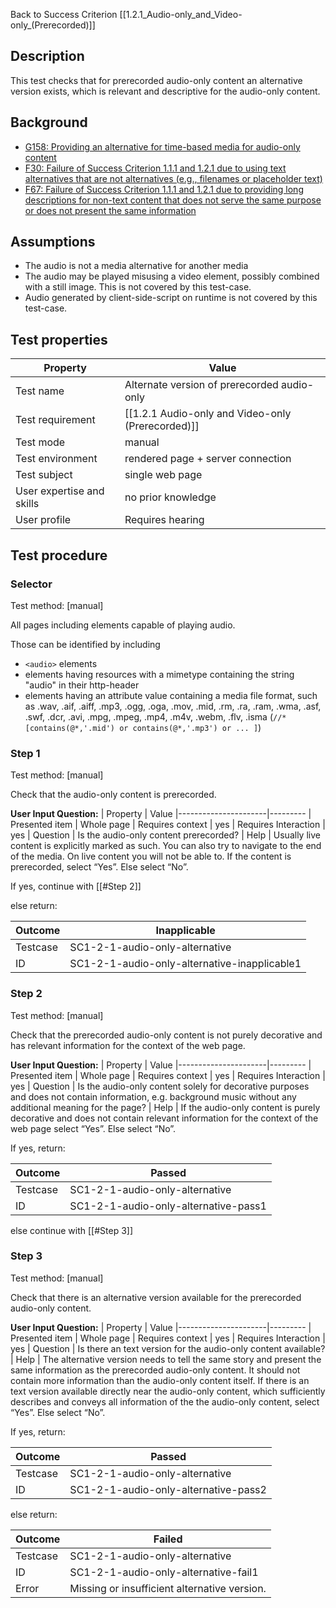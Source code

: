 Back to Success Criterion [[1.2.1_Audio-only_and_Video-only_(Prerecorded)]]


## Description
This test checks that for prerecorded audio-only content an alternative version exists, which is relevant and descriptive for the audio-only content.


## Background
- [G158: Providing an alternative for time-based media for audio-only content](http://www.w3.org/TR/2014/NOTE-WCAG20-TECHS-20140916/G158)
- [F30: Failure of Success Criterion 1.1.1 and 1.2.1 due to using text alternatives that are not alternatives (e.g., filenames or placeholder text)](http://www.w3.org/TR/2014/NOTE-WCAG20-TECHS-20140916/F30)
- [F67: Failure of Success Criterion 1.1.1 and 1.2.1 due to providing long descriptions for non-text content that does not serve the same purpose or does not present the same information](http://www.w3.org/TR/2014/NOTE-WCAG20-TECHS-20140916/F67)


## Assumptions
- The audio is not a media alternative for another media
- The audio may be played misusing a video element, possibly combined with a still image. This is not covered by this test-case.
- Audio generated by client-side-script on runtime is not covered by this test-case.


## Test properties
| Property          | Value
|-------------------|----
| Test name         |Alternate version of prerecorded audio-only
| Test requirement  |[[1.2.1 Audio-only and Video-only (Prerecorded)]]
| Test mode         |manual
| Test environment  |rendered page + server connection
| Test subject      |single web page
| User expertise and skills |no prior knowledge
| User profile      |Requires hearing


## Test procedure

### Selector
Test method: [manual]

All pages including elements capable of playing audio.

Those can be identified by including

- `<audio>` elements
- elements having resources with a mimetype containing the string "audio" in their http-header
- elements having an attribute value containing a media file format, such as .wav, .aif, .aiff, .mp3, .ogg, .oga, .mov, .mid, .rm, .ra, .ram, .wma, .asf, .swf, .dcr, .avi, .mpg, .mpeg, .mp4, .m4v, .webm, .flv, .isma   (`//*[contains(@*,'.mid') or contains(@*,'.mp3') or ... ]`)

### Step 1
Test method: [manual]

Check that the audio-only content is prerecorded.

**User Input Question:**
| Property             | Value
|----------------------|---------
| Presented item       | Whole page
| Requires context     | yes
| Requires Interaction | yes
| Question             | Is the audio-only content prerecorded?
| Help                 | Usually live content is explicitly marked as such. You can also try to navigate to the end of the media. On live content you will not be able to. If the content is prerecorded, select “Yes”. Else select “No”.

If yes, continue with [[#Step 2]]

else return:

| Outcome  | Inapplicable
|----------|-----
| Testcase | SC1-2-1-audio-only-alternative
| ID       | SC1-2-1-audio-only-alternative-inapplicable1

### Step 2
Test method: [manual]

Check that the prerecorded audio-only content is not purely decorative and has relevant information for the context of the web page.

**User Input Question:**
| Property             | Value
|----------------------|---------
| Presented item       | Whole page
| Requires context     | yes
| Requires Interaction | yes
| Question             | Is the audio-only content solely for decorative purposes and does not contain information, e.g. background music without any additional meaning for the page?
| Help                 | If the audio-only content is purely decorative and does not contain relevant information for the context of the web page select “Yes”. Else select “No”.

If yes, return:

| Outcome  | Passed
|----------|-----
| Testcase | SC1-2-1-audio-only-alternative
| ID       | SC1-2-1-audio-only-alternative-pass1

else continue with [[#Step 3]]

### Step 3
Test method: [manual]

Check that there is an alternative version available for the prerecorded audio-only content.

**User Input Question:**
| Property             | Value
|----------------------|---------
| Presented item       | Whole page
| Requires context     | yes
| Requires Interaction | yes
| Question             | Is there an text version for the audio-only content available?
| Help                 | The alternative version needs to tell the same story and present the same information as the prerecorded audio-only content. It should not contain more information than the audio-only content itself. If there is an text version available directly near the audio-only content, which sufficiently describes and conveys all information of the the audio-only content, select “Yes”. Else select “No”.

If yes, return:

| Outcome  | Passed
|----------|-----
| Testcase | SC1-2-1-audio-only-alternative
| ID       | SC1-2-1-audio-only-alternative-pass2

else return:

| Outcome  | Failed
|----------|-----
| Testcase | SC1-2-1-audio-only-alternative
| ID       | SC1-2-1-audio-only-alternative-fail1
| Error    | Missing or insufficient alternative version.
